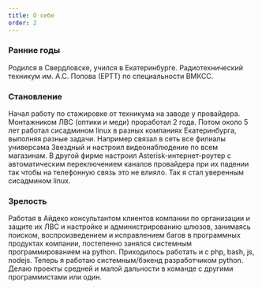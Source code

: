 ```yaml
---
title: О себе
order: 2
---
```


### Ранние годы
Родился в Свердловске, учился в Екатеринбурге.
Радиотехнический техникум им. А.С. Попова (ЕРТТ) по специальности ВМКСС.

### Становление
Начал работу по стажировке от техникума на заводе у провайдера. Монтажником ЛВС (оптики и меди) проработал 2 года.
Потом около 5 лет работал сисадмином linux в разных компаниях Екатеринбурга, выполняя разные задачи.
Например связал в сеть все филиалы универсама Звездный и настроил видеонаблюдение по всем магазинам.
В другой фирме настроил Asterisk-интернет-роутер с автоматическим переключением каналов провайдера при их падении так
чтобы на телефонную связь это не влияло. Так я стал уверенным сисадмином linux.

### Зрелость
Работая в Айдеко консультантом клиентов компании по организации и защите их ЛВС и настройке и администрированию шлюзов,
занимаясь поиском, воспроизведением и исправлением багов в программных продуктах компании,
постепенно занялся системным программированием на python. Приходилось работать и с php, bash, js, nodejs.
Теперь я работаю системным/бэкенд разработчиком python.
Делаю проекты средней и малой дальности в команде с другими программистами или один.
